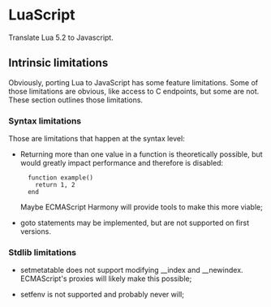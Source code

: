 # LuaScript

Translate Lua 5.2 to Javascript.

## Intrinsic limitations

Obviously, porting Lua to JavaScript has some feature limitations. Some of those limitations are obvious, like access to C endpoints, but some are not. These section outlines those limitations.

### Syntax limitations

Those are limitations that happen at the syntax level:

* Returning more than one value in a function is theoretically possible, but would greatly impact performance and therefore is disabled:

        function example()
          return 1, 2
        end

  Maybe ECMAScript Harmony will provide tools to make this more viable;

* goto statements may be implemented, but are not supported on first versions.

### Stdlib limitations

* setmetatable does not support modifying __index and __newindex. ECMAScript's proxies will likely make this possible;

* setfenv is not supported and probably never will;